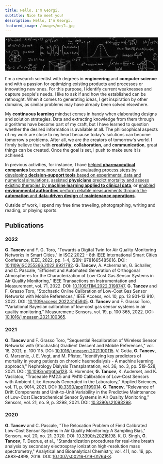```yaml
---
title: Hello, I'm Georgi.
subtitle: Nice to meet you!
description: Hello, I'm Georgi.
featured_image: /images/me/1.jpg
---
```


![](/images/me/1.jpg)

I'm a research scientist with degrees in **engineering** and **computer science** and with a passion for optimizing existing products and processes or innovating new ones. For this purpose, I identify current weaknesses and capture people's needs. I like to ask if and how the established can be rethought. When it comes to generating ideas, I get inspiration by other domains, as similar problems may have already been solved elsewhere.

My **continuous learning** mindset comes in handy when elaborating designs and solution strategies. Data and extracting knowledge from them through algorithms have become part of my craft, but I have learned to question whether the desired information is available at all. The philosophical aspects of my work are close to my heart because today's solutions can become tomorrow's problems. After all, we are the creators of tomorrow's world. I firmly believe that with **creativity**, **collaboration**, and **communication**, great things can be created. Once the goal is set, I push to make sure it is achieved.

In previous activities, for instance, I have [helped **pharmaceutical companies** become more efficient at evaluating process steps by developing **decision-support tools** based on experimental data and numerical simulations](https://gtancev.github.io/project/decision-support), [assisted **physicians** predict mortality and assess existing therapies by **machine learning applied to clinical data**](https://gtancev.github.io/project/clinical-data-science), or [enabled **environmental authorities** perform reliable measurements through the **automation** and **data-driven design** of **maintenance operations**](https://gtancev.github.io/project/sensor-systems).

Outside of work, I spend my free time traveling, photographing, writing and reading, or playing sports.

## Publications

### 2022

**G. Tancev** and F. G. Toro, "Towards a Digital Twin for Air Quality Monitoring Networks in Smart Cities," in ISC2 2022 - 8th IEEE International Smart Cities Conference, IEEE, 2022, pp. 1–4, ISBN: 9781665485616. DOI: [10.1109/ISC255366.2022.9921782](https://doi.org/10.1109/ISC255366.2022.9921782).
**G. Tancev**, A. Ackermann, G. Schaller, and C. Pascale, "Efficient and Automated Generation of Orthogonal Atmospheres for the Characterization of Low-Cost Gas Sensor Systems in Air Quality Monitoring," IEEE Transactions on Instrumentation and Measurement, vol. 71, 2022. DOI: [10.1109/TIM.2022.3198747](https://doi.org/10.1109/TIM.2022.3198747).
**G. Tancev** and F. Grasso Toro, "Stochastic Online Calibration of Low-Cost Gas Sensor Networks with Mobile References," IEEE Access, vol. 10, pp. 13 901–13 910, 2022. DOI: [10.1109/access.2022.3145945](https://doi.org/10.1109/access.2022.3145945).
**G. Tancev** and F. Grasso Toro, "Variational Bayesian calibration of low-cost gas sensor systems in air quality monitoring," Measurement: Sensors, vol. 19, p. 100 365, 2022. DOI: [10.1016/j.measen.2021.100365](https://doi.org/10.1016/j.measen.2021.100365).

### 2021

**G. Tancev** and F. Grasso Toro, "Sequential Recalibration of Wireless Sensor Networks with (Stochastic) Gradient Descent and Mobile References," vol. 18, 2021, p. 100 115. DOI: [10.1016/j.measen.2021.100115](https://doi.org/10.1016/j.measen.2021.100115).
V. Gotta, **G. Tancev**, O. Marsenic, J. E. Vogt, and M. Pfister, "Identifying key predictors of mortality in young patients on chronic haemodialysis - A machine learning approach," Nephrology Dialysis Transplantation, vol. 36, no. 3, pp. 519–528, 2021. DOI: [10.1093/ndt/gfaa128](https://doi.org/10.1093/ndt/gfaa128).
S. Horender, **G. Tancev**, K. Auderset, and K. Vasilatou, "Traceable PM2.5 and PM10 Calibration of Low-Cost Sensors with Ambient-Like Aerosols Generated in the Laboratory," Applied Sciences, vol. 11, p. 9014, 2021. DOI: [10.3390/app11199014](https://doi.org/10.3390/app11199014).
**G. Tancev**, "Relevance of Drift Components and Unit-to-Unit Variability in the Predictive Maintenance of Low-Cost Electrochemical Sensor Systems in Air Quality Monitoring," Sensors, vol. 21, no. 9, p. 3298, 2021. DOI: [10.3390/s21093298](https://doi.org/10.3390/s21093298).

### 2020

**G. Tancev** and C. Pascale, "The Relocation Problem of Field Calibrated Low-Cost Sensor Systems in Air Quality Monitoring: A Sampling Bias," Sensors, vol. 20, no. 21, 2020. DOI: [10.3390/s20216198](https://doi.org/10.3390/s20216198).
K. D. Singh, **G. Tancev**, F. Decrue, et al., "Standardization procedures for real-time breath analysis by secondary electrospray ionization high-resolution mass spectrometry," Analytical and Bioanalytical Chemistry, vol. 411, no. 19, pp. 4883–4898, 2019. DOI: [10.1007/s00216-019-01764-8](https://doi.org/10.1007/s00216-019-01764-8).
